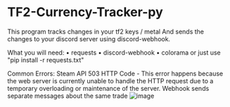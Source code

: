 # TF2-Currency-Tracker-py
This program tracks changes in your tf2 keys / metal And sends the changes to your discord server using discord-webhook.

What you will need:
• requests
• discord-webhook
• colorama
or just use "pip install -r requests.txt"


Common Errors:
Steam API 503 HTTP Code - This error happens because the web server is currently unable to handle the HTTP request due to a temporary overloading or maintenance of the server.
Webhook sends separate messages about the same trade 
![image](https://user-images.githubusercontent.com/51534102/142773946-7f16bbd0-ae57-45c6-84ba-65863d844301.png)

